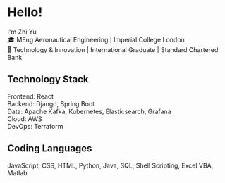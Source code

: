 # Hello!

I'm Zhi Yu\
🎓 MEng Aeronautical Engineering | Imperial College London\
💼 Technology & Innovation | International Graduate | Standard Chartered Bank

## Technology Stack
Frontend: React\
Backend: Django, Spring Boot\
Data: Apache Kafka, Kubernetes, Elasticsearch, Grafana\
Cloud: AWS\
DevOps: Terraform

## Coding Languages
JavaScript, CSS, HTML, Python, Java, SQL, Shell Scripting, Excel VBA, Matlab
